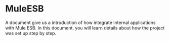MuleESB
=======

A document give us a introduction of how integrate internal applications with Mule ESB. In this document, you will learn details about how the project was set up step by step.  
